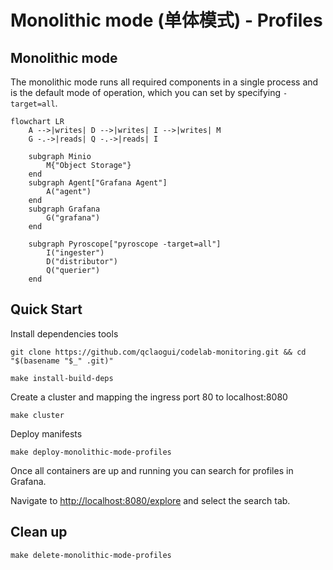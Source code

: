 # Monolithic mode (单体模式) - Profiles

## Monolithic mode

The monolithic mode runs all required components in a single process and is the default mode of operation, which you can set by specifying `-target=all`.

```mermaid
flowchart LR
    A -->|writes| D -->|writes| I -->|writes| M
    G -.->|reads| Q -.->|reads| I

    subgraph Minio
        M{"Object Storage"}
    end
    subgraph Agent["Grafana Agent"]
        A("agent")
    end
    subgraph Grafana
        G("grafana")
    end

    subgraph Pyroscope["pyroscope -target=all"]
        I("ingester")
        D("distributor")
        Q("querier")
    end
```

## Quick Start

Install dependencies tools

```shell
git clone https://github.com/qclaogui/codelab-monitoring.git && cd "$(basename "$_" .git)"

make install-build-deps
```

Create a cluster and mapping the ingress port 80 to localhost:8080

```shell
make cluster
```

Deploy manifests

```shell
make deploy-monolithic-mode-profiles
```

Once all containers are up and running you can search for profiles in Grafana.

Navigate to [http://localhost:8080/explore](http://localhost:8080/explore) and select the search tab.

## Clean up

```shell
make delete-monolithic-mode-profiles
```
